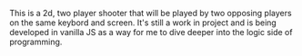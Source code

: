 This is a 2d, two player shooter that will be played by two opposing players on the same keybord and screen. It's still a work in project and is being developed in vanilla JS as a way for me to dive deeper into the logic side of programming.
